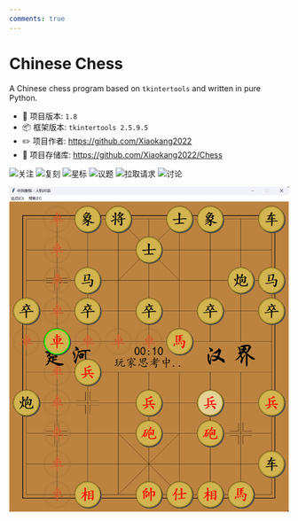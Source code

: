 ```yaml
---
comments: true
---
```


# Chinese Chess

A Chinese chess program based on `tkintertools` and written in pure Python.

* 🔖 项目版本: `1.8`
* 📦 框架版本: `tkintertools 2.5.9.5`
* ✏️ 项目作者: https://github.com/Xiaokang2022
* 🚀 项目存储库: https://github.com/Xiaokang2022/Chess

<img alt="关注" src="https://img.shields.io/github/watchers/Xiaokang2022/Chess?label=Watchers&logo=github&style=flat" title="关注" />
<img alt="复刻" src="https://img.shields.io/github/forks/Xiaokang2022/Chess?label=Forks&logo=github&style=flat" title="复刻" />
<img alt="星标" src="https://img.shields.io/github/stars/Xiaokang2022/Chess?label=Stars&color=gold&logo=github&style=flat" title="星标" />
<img alt="议题" src="https://img.shields.io/github/issues/Xiaokang2022/Chess?label=Issues&logo=github&style=flat" title="议题" />
<img alt="拉取请求" src="https://img.shields.io/github/issues-pr/Xiaokang2022/Chess?label=Pull%20Requests&logo=github&style=flat" title="拉取请求" />
<img alt="讨论" src="https://img.shields.io/github/discussions/Xiaokang2022/Chess?label=Discussions&logo=github&style=flat" title="讨论" />

![png](https://github.com/Xiaokang2022/Chess/blob/master/preview.png?raw=true)